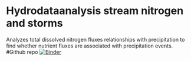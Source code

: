 # Hydrodataanalysis stream nitrogen and storms
Analyzes total dissolved nitrogen fluxes relationships with precipitation to find whether nutrient fluxes are associated with precipitation events.
#Github repo [![Binder](https://mybinder.org/badge_logo.svg)](https://mybinder.org/v2/gh/mmquill/Hydrodataanalysis/HEAD)
